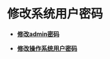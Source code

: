 # 修改系统用户密码<a name="admin_guide_000249"></a>

-   **[修改admin密码](修改admin密码.md)**  

-   **[修改操作系统用户密码](修改操作系统用户密码.md)**  


